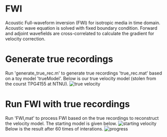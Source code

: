 # FWI
Acoustic Full-waveform inversion (FWI) for isotropic media in time domain.\
Acoustic wave equation is solved with fixed boundary condition. Forward and adjoint wavefields are cross-correlated to calculate the gradient for velocity correction.

# Generate true recordings
Run 'generate_true_rec.m' to generate true recordings 'true_rec.mat' based on a toy model 'trueModel'. Below is our true velocity model (stolen from the courst TPG4155 at NTNU).
![true velocity](https://user-images.githubusercontent.com/45905048/68906553-f81c5b80-0744-11ea-90ab-1384d10d7f28.jpg)
# Run FWI with true recordings
Run 'FWI,mat' to process FWI based on the true recordings to reconstruct the velocity model. The starting model is given below.
![starting velocity](https://user-images.githubusercontent.com/45905048/68906711-855fb000-0745-11ea-812b-d576b0eb66ec.jpg)
Below is the result after 60 times of interations.
![progress](https://user-images.githubusercontent.com/45905048/68906398-66145300-0744-11ea-85ae-a0602992f461.jpg)
